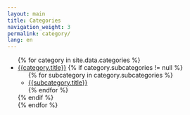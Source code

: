 ```yaml
---
layout: main
title: Categories
navigation_weight: 3
permalink: category/
lang: en
---
```

<!-- Initial Model (without considering subcategories)
<ul class="category-list">
  {% for category in site.categories %}
  {% assign category_name = category | first %}
  <li class="category-list-enclosure">
    <div class="category-list-enclosure-title">{{category_name}}</div>
    <ul class="category-post-list">
    {% assign category_posts = site.categories[category_name] | sort:"date" | reverse %}
    {% for post in category_posts limit:1 %}
      <li class="category-post-list-enclosure">
        {{post.title}}
      </li>
    {% endfor %}
    </ul>
  </li>
  {% endfor %}
</ul>
-->
<!-- future model (data-driven menu for category as subcategory does not really exist in Jekyll) -->
<ul class="category-list">
  {% for category in site.data.categories %}
  <li class="category-list-enclosure">
    <a href="{{site.production_url}}/category{{category.href}}">{{category.title}}</a>
    {% if category.subcategories != null %}
    <ul class="category-sub-list">
      {% for subcategory in category.subcategories %}
        <li class="category-sub-list-enclosure">
          <a href="{{site.production_url}}/category{{category.href}}{{subcategory.href}}">
            {{subcategory.title}}
          </a>
        </li>
      {% endfor %}
    </ul>
    {% endif %}
  </li>
  {% endfor %}
</ul>
